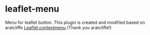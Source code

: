 # leaflet-menu
Menu for leaflet button.
This plugin is created and modified based on aratcliffe [Leaflet.contextmenu](https://github.com/aratcliffe/Leaflet.contextmenu).(Thank you aratcliffe!)

